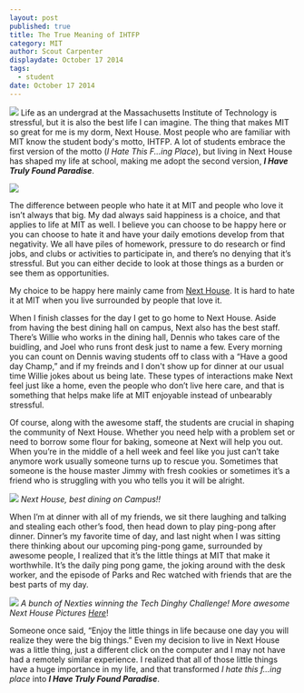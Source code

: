 ```yaml
---
layout: post
published: true
title: The True Meaning of IHTFP
category: MIT
author: Scout Carpenter
displaydate: October 17 2014
tags: 
  - student
date: October 17 2014
---
```


![](40.media.tumblr.com/74451076839c31ab53f98cccc4c248df/tumblr_n50wj8OuEq1tajobwo1_1280.jpg)
Life as an undergrad at the Massachusetts Institute of Technology is stressful, but  it is also the best life I can imagine. The thing that makes MIT so great for me is my dorm, Next House. Most people who are familiar with MIT know the student body's motto, IHTFP. A lot of students embrace the first version of the motto (_I Hate This F...ing Place_), but living in Next House has shaped my life at school, making me adopt the second version, _**I Have Truly Found Paradise**_.

![](http://mitadmissions.org/images/mit-blogs/IHTFP.png)

The difference between people who hate it at MIT and people who love it isn’t always that big. My dad always said happiness is a choice, and that applies to life at MIT as well. I believe you can choose to be happy here or you can choose to hate it and have your daily emotions develop from that negativity. We all have piles of homework, pressure to do research or find jobs, and clubs or activities to participate in, and there’s no denying that it’s stressful. But you can either decide to look at those things as a burden or see them as opportunities.

My choice to be happy here mainly came from [Next House](https://www.youtube.com/watch?v=Nu370Com4R0). It is hard to hate it at MIT when you live surrounded by people that love it. 

When I finish classes for the day I get to go home to Next House. Aside from having the best dining hall on campus, Next also has the best staff. There’s Willie who works in the dining hall, Dennis who takes care of the buidling, and Joel who runs front desk just to name a few. Every morning you can count on Dennis waving students off to class with a “Have a good day Champ,” and if my freinds and I don't show up for dinner at our usual time Willie jokes about us being late. These types of interactions make Next feel just like a home, even the people who don’t live here care, and that is something that helps make life at MIT enjoyable instead of unbearably stressful.
	
Of course, along with the awesome staff, the students are crucial in shaping the community of Next House. Whether you need help with a problem set or need to borrow some flour for baking, someone at Next will help you out. When you’re in the middle of a hell week and feel like you just can’t take anymore work usually someone turns up to rescue you. Sometimes that someone is the house master Jimmy with fresh cookies or sometimes it’s a friend who is struggling with you who tells you it will be alright.

![](http://36.media.tumblr.com/0131e37a9ded14abb132aa013fac25bd/tumblr_n50xwamocD1tajobwo1_1280.jpg)
_Next House, best dining on Campus!!_
	
When I’m at dinner with all of my friends, we sit there laughing and talking and stealing each other’s food, then head down to play ping-pong after dinner. Dinner’s my favorite time of day, and last night when I was sitting there thinking about our upcoming ping-pong game, surrounded by awesome people, I realized that it’s the little things at MIT that make it worthwhile. It’s the daily ping pong game, the joking around with the desk worker, and the episode of Parks and Rec watched with friends that are the best parts of my day.  

![](http://41.media.tumblr.com/a670606856b6336f810fb5cb8bce0964/tumblr_n5u97aPcut1tajobwo2_1280.jpg)
    _A bunch of Nexties winning the Tech Dinghy Challenge! More awesome Next House Pictures_ [_Here_](http://mitnexthouse.tumblr.com/)!

Someone once said, “Enjoy the little things in life because one day you will realize they were the big things.” Even my decision to live in Next House was a little thing, just a different click on the computer and I may not have had a remotely similar experience. I realized that all of those little things have a huge importance in my life, and that transformed _I hate this f...ing place_ into **_I Have Truly Found Paradise_**.